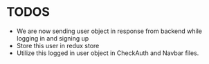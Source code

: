 # TODOS
- We are now sending user object in response from backend while logging in and signing up
- Store this user in redux store
- Utilize this logged in user object in CheckAuth and Navbar files.